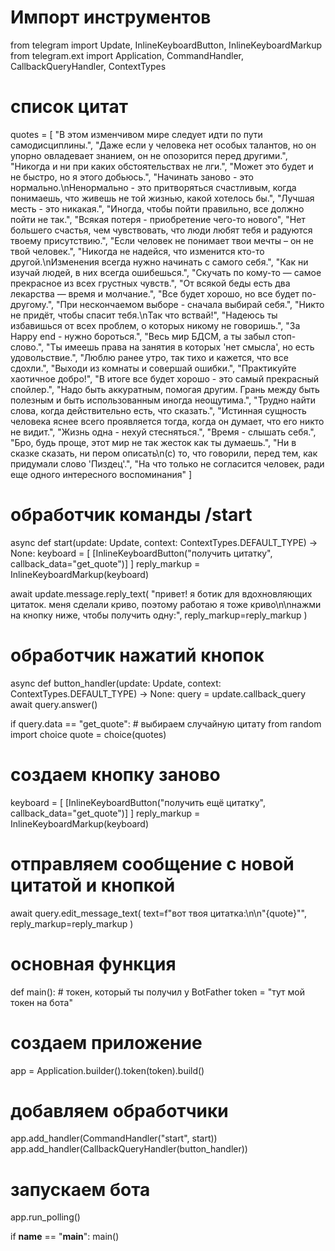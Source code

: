 # Импорт инструментов
from telegram import Update, InlineKeyboardButton, InlineKeyboardMarkup
from telegram.ext import Application, CommandHandler, CallbackQueryHandler, ContextTypes

# список цитат
quotes = [
    "В этом изменчивом мире следует идти по пути самодисциплины.",
    "Даже если у человека нет особых талантов, но он упорно овладевает знанием, он не опозорится перед другими.",
    "Никогда и ни при каких обстоятельствах не лги.",
    "Может это будет и не быстро, но я этого добьюсь.",
    "Начинать заново - это нормально.\nНенормально - это притворяться счастливым, когда понимаешь, что живешь не той жизнью, какой хотелось бы.",
    "Лучшая месть - это никакая.",
    "Иногда, чтобы пойти правильно, все должно пойти не так.",
    "Всякая потеря - приобретение чего-то нового",
    "Нет большего счастья, чем чувствовать, что люди любят тебя и радуются твоему присутствию.",
    "Если человек не понимает твои мечты – он не твой человек.",
    "Никогда не надейся, что изменится кто-то другой.\nИзменения всегда нужно начинать с самого себя.",
    "Как ни изучай людей, в них всегда ошибешься.",
    "Скучать по кому-то — самое прекрасное из всех грустных чувств.",
    "От всякой беды есть два лекарства — время и молчание.",
    "Все будет хорошо, но все будет по-другому.",
    "При нескончаемом выборе - сначала выбирай себя.",
    "Никто не придёт, чтобы спасит тебя.\nТак что вствай!",
    "Надеюсь ты избавишься от всех проблем, о которых никому не говоришь.",
    "За Happy end - нужно бороться.",
    "Весь мир БДСМ, а ты забыл стоп-слово.",
    "Ты имеешь права на занятия в которых 'нет смысла', но есть удовольствие.",
    "Люблю ранее утро, так тихо и кажется, что все сдохли.",
    "Выходи из комнаты и совершай ошибки.",
    "Практикуйте хаотичное добро!",
    "В итоге все будет хорошо - это самый прекрасный спойлер.",
    "Надо быть аккуратным, помогая другим. Грань между быть полезным и быть использованным иногда неощутима.",
    "Трудно найти слова, когда действительно есть, что сказать.",
    "Истинная сущность человека яснее всего проявляется тогда, когда он думает, что его никто не видит.",
    "Жизнь одна - нехуй стесняться.",
    "Время - слышать себя.",
    "Бро, будь проще, этот мир не так жесток как ты думаешь.",
    "Ни в сказке сказать, ни пером описать\n(c) то, что говорили, перед тем, как придумали слово 'Пиздец'.",
    "На что только не согласится человек, ради еще одного интересного воспоминания"
]

# обработчик команды /start
async def start(update: Update, context: ContextTypes.DEFAULT_TYPE) -> None:
    keyboard = [
        [InlineKeyboardButton("получить цитатку", callback_data="get_quote")]
    ]
    reply_markup = InlineKeyboardMarkup(keyboard)

await update.message.reply_text(
        "привет! я ботик для вдохновляющих цитаток. меня сделали криво, поэтому работаю я тоже криво\n\nнажми на кнопку ниже, чтобы получить одну:",
        reply_markup=reply_markup
    )

# обработчик нажатий кнопок
async def button_handler(update: Update, context: ContextTypes.DEFAULT_TYPE) -> None:
    query = update.callback_query
    await query.answer()

if query.data == "get_quote":
        # выбираем случайную цитату
        from random import choice
        quote = choice(quotes)

# создаем кнопку заново
keyboard = [
            [InlineKeyboardButton("получить ещё цитатку", callback_data="get_quote")]
        ]
        reply_markup = InlineKeyboardMarkup(keyboard)

# отправляем сообщение с новой цитатой и кнопкой
await query.edit_message_text(
            text=f"вот твоя цитатка:\n\n\"{quote}\"",
            reply_markup=reply_markup
        )


# основная функция
def main():
    # токен, который ты получил у BotFather
    token = "тут мой токен на бота"

# создаем приложение
app = Application.builder().token(token).build()

# добавляем обработчики
app.add_handler(CommandHandler("start", start))
    app.add_handler(CallbackQueryHandler(button_handler))

# запускаем бота
app.run_polling()

if __name__ == "__main__":
    main()
